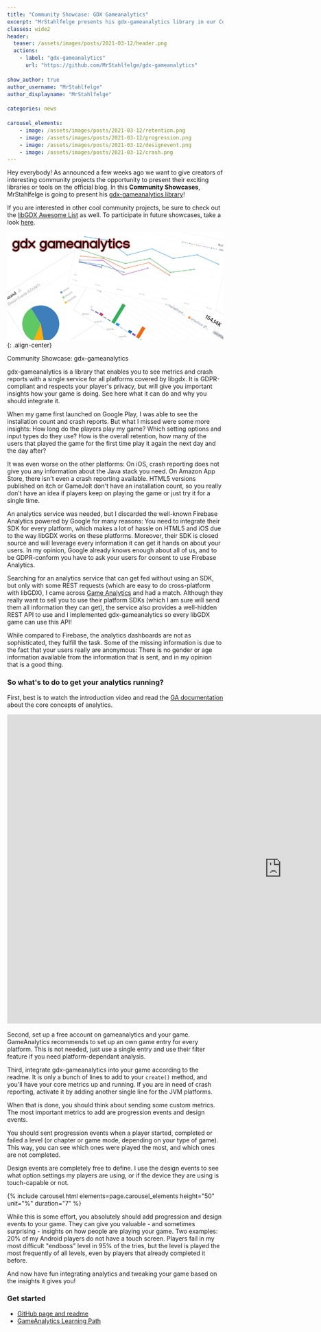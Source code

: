 ```yaml
---
title: "Community Showcase: GDX Gameanalytics"
excerpt: "MrStahlfelge presents his gdx-gameanalytics library in our Community Showcase!"
classes: wide2
header:
  teaser: /assets/images/posts/2021-03-12/header.png
  actions:
    - label: "gdx-gameanalytics"
      url: "https://github.com/MrStahlfelge/gdx-gameanalytics"

show_author: true
author_username: "MrStahlfelge"
author_displayname: "MrStahlfelge"

categories: news

carousel_elements:
    - image: /assets/images/posts/2021-03-12/retention.png
    - image: /assets/images/posts/2021-03-12/progression.png
    - image: /assets/images/posts/2021-03-12/designevent.png
    - image: /assets/images/posts/2021-03-12/crash.png
---
```


<div class="notice--primary">
  <p>
    Hey everybody! As announced a few weeks ago we want to give creators of interesting community projects the opportunity to present their exciting libraries or tools on the official blog. In this <b>Community Showcases</b>, MrStahlfelge is going to present his <a href="https://github.com/MrStahlfelge/gdx-gameanalytics">gdx-gameanalytics library</a>!
  </p>
  <p>
    If you are interested in other cool community projects, be sure to check out the <a href="https://github.com/rafaskb/awesome-libgdx#readme">libGDX Awesome List</a> as well. To participate in future showcases, take a look <a href="https://github.com/libgdx/libgdx.github.io/wiki/Community-Showcases">here</a>.
  </p>
</div>

![](/assets/images/posts/2021-03-12/header.png){: .align-center}

Community Showcase: gdx-gameanalytics

gdx-gameanalytics is a library that enables you to see metrics and crash reports with a single service for all platforms covered by libgdx.
It is GDPR-compliant and respects your player's privacy, but will give you important insights how your game is doing. See here what it can do and why you should integrate it.


When my game first launched on Google Play, I was able to see the installation count and crash reports. But what I missed were some more insights: How long do the players play my game? Which setting options and input types do they use? How is the overall retention, how many of the users that played the game for the first time play it again the next day and the day after?

It was even worse on the other platforms: On iOS, crash reporting does not give you any information about the Java stack you need. On Amazon App Store, there isn't even a crash reporting available. HTML5 versions published on itch or GameJolt don't have an installation count, so you really don't have an idea if players keep on playing the game or just try it for a single time.

An analytics service was needed, but I discarded the well-known Firebase Analytics powered by Google for many reasons: You need to integrate their SDK for every platform, which makes a lot of hassle on HTML5 and iOS due to the way libGDX works on these platforms. Moreover, their SDK is closed source and will leverage every information it can get it hands on about your users. In my opinion, Google already knows enough about all of us, and to be GDPR-conform you have to ask your users for consent to use Firebase Analytics.

Searching for an analytics service that can get fed without using an SDK, but only with some REST requests (which are easy to do cross-platform with libGDX), I came across [Game Analytics](https://gameanalytics.com/docs/s/learning-path-overview) and had a match. Although they really want to sell you to use their platform SDKs (which I am sure will send them all information they can get), the service also provides a well-hidden REST API to use and I implemented gdx-gameanalytics so every libGDX game can use this API!

While compared to Firebase, the analytics dashboards are not as sophisticated, they fulfill the task. Some of the missing information is due to the fact that your users really are anonymous: There is no gender or age information available from the information that is sent, and in my opinion that is a good thing.

### So what's to do to get your analytics running?

First, best is to watch the introduction video and read the [GA documentation](https://gameanalytics.com/docs/s/learning-path-overview) about the core concepts of analytics.

<iframe width="1280" height="720" src="https://www.youtube.com/watch?v=3kPK_O6Q4wA?autoplay=0" frameborder="0" allowfullscreen></iframe>

Second, set up a free account on gameanalytics and your game. GameAnalytics recommends to set up an own game entry for every platform. This is not needed, just use a single entry and use their filter feature if you need platform-dependant analysis.

Third, integrate gdx-gameanalytics into your game according to the readme. It is only a bunch of lines to add to your `create()` method, and you'll have your core metrics up and running. If you are in need of crash reporting, activate it by adding another single line for the JVM platforms.

When that is done, you should think about sending some custom metrics. The most important metrics to add are progression events and design events.

You should sent progression events when a player started, completed or failed a level (or chapter or game mode, depending on your type of game). This way, you can see which ones were played the most, and which ones are not completed.

Design events are completely free to define. I use the design events to see what option settings my players are using, or if the device they are using is touch-capable or not.

<div style="margin-left: auto; margin-right: auto;">
      {% include carousel.html elements=page.carousel_elements height="50" unit="%" duration="7" %}
</div>


While this is some effort, you absolutely should add progression and design events to your game. They can give you valuable - and sometimes surprising - insights on how people are playing your game. Two examples: 20% of my Android players do not have a touch screen. Players fail in my most difficult "endboss" level in 95% of the tries, but the level is played the most frequently of all levels, even by players that already completed it before.

And now have fun integrating analytics and tweaking your game based on the insights it gives you!

### Get started
- [GitHub page and readme](https://github.com/MrStahlfelge/gdx-gameanalytics)
- [GameAnalytics Learning Path](https://gameanalytics.com/docs/s/learning-path-overview)